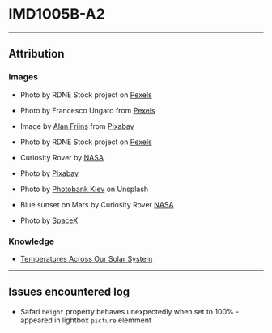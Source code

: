# IMD1005B-A2

---

## Attribution

### Images

- Photo by RDNE Stock project on [Pexels](https://www.pexels.com/photo/astronauts-holding-hands-standing-on-brown-mountains-8474484/)

- Photo by Francesco Ungaro from [Pexels](https://www.pexels.com/photo/starry-sky-998641/)

- Image by [Alan Frijns](https://pixabay.com/users/alan_frijns-16705522/) from [Pixabay](https://pixabay.com/photos/mars-sunset-soil-rocks-sand-7459788/)

- Photo by RDNE Stock project on [Pexels](https://www.pexels.com/photo/a-person-in-space-suit-standing-on-a-rocky-mountain-8474703/)

- Curiosity Rover by [NASA](https://science.nasa.gov/resource/a-picture-postcard-from-curiositys-navcams/)

- Photo by [Pixabay](https://www.pexels.com/photo/gray-and-white-robot-73910/)

- Photo by [Photobank Kiev](https://unsplash.com/photos/3-men-standing-on-rocky-shore-during-daytime-Opzk_hvwO9Q) on Unsplash

- Blue sunset on Mars by Curiosity Rover [NASA](https://solarsystem.nasa.gov/system/downloadable_items/3025_PIA19401.jpg)

- Photo by [SpaceX](https://www.pexels.com/photo/white-space-ship-and-brown-planet-586030/)

### Knowledge

- [Temperatures Across Our Solar System](https://science.nasa.gov/solar-system/temperatures-across-our-solar-system/#:~:text=The%20median%20surface%20temperature%20on,F%20(%2D153%C2%B0C))

---

## Issues encountered log

- Safari ```height``` property behaves unexpectedly when set to 100% - appeared in lightbox ```picture``` elemment